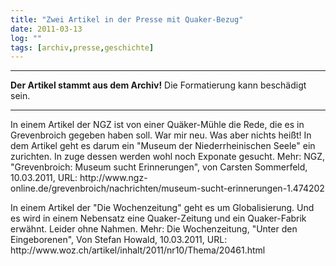 ```yaml
---
title: "Zwei Artikel in der Presse mit Quaker-Bezug"
date: 2011-03-13
log: ""
tags: [archiv,presse,geschichte]
---
```

<hr><b>Der Artikel stammt aus dem Archiv!</b> Die Formatierung kann beschädigt sein.<hr>

<p>In einem Artikel der NGZ ist von einer Quäker-Mühle die Rede, die es in Grevenbroich gegeben haben soll. War mir neu. Was aber nichts heißt! In dem Artikel geht es darum ein "Museum der Niederrheinischen Seele" ein zurichten. In zuge dessen werden wohl noch Exponate gesucht. Mehr: NGZ, "Grevenbroich: Museum sucht Erinnerungen", von Carsten Sommerfeld, 10.03.2011, URL: http://www.ngz-online.de/grevenbroich/nachrichten/museum-sucht-erinnerungen-1.474202 </p>

<p>In einem Artikel der "Die Wochenzeitung" geht es um Globalisierung. Und es wird in einem Nebensatz eine Quaker-Zeitung und ein Quaker-Fabrik erwähnt. Leider ohne Nahmen. Mehr:  Die Wochenzeitung, "Unter den Eingeborenen", Von Stefan Howald, 10.03.2011, URL: http://www.woz.ch/artikel/inhalt/2011/nr10/Thema/20461.html </p>




